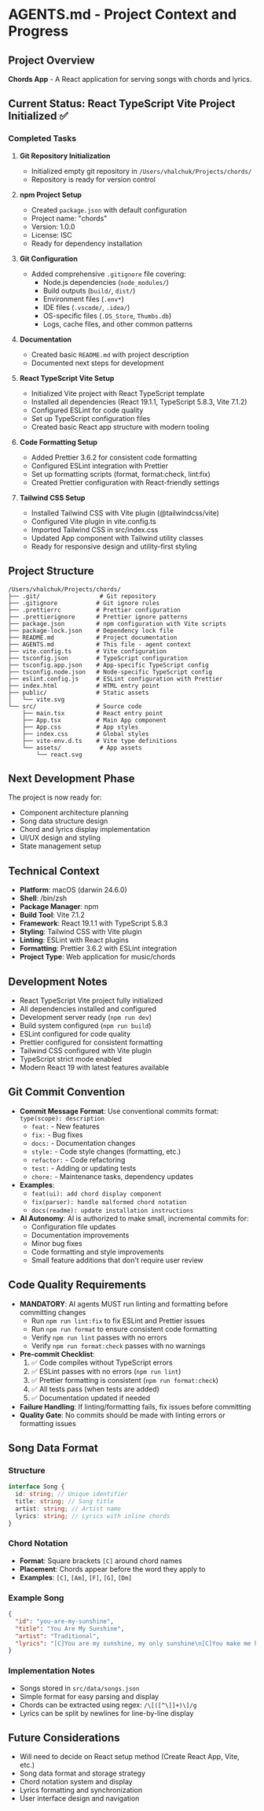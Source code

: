 # AGENTS.md - Project Context and Progress

## Project Overview

**Chords App** - A React application for serving songs with chords and lyrics.

## Current Status: React TypeScript Vite Project Initialized ✅

### Completed Tasks

1. **Git Repository Initialization**
   - Initialized empty git repository in `/Users/vhalchuk/Projects/chords/`
   - Repository is ready for version control

2. **npm Project Setup**
   - Created `package.json` with default configuration
   - Project name: "chords"
   - Version: 1.0.0
   - License: ISC
   - Ready for dependency installation

3. **Git Configuration**
   - Added comprehensive `.gitignore` file covering:
     - Node.js dependencies (`node_modules/`)
     - Build outputs (`build/`, `dist/`)
     - Environment files (`.env*`)
     - IDE files (`.vscode/`, `.idea/`)
     - OS-specific files (`.DS_Store`, `Thumbs.db`)
     - Logs, cache files, and other common patterns

4. **Documentation**
   - Created basic `README.md` with project description
   - Documented next steps for development

5. **React TypeScript Vite Setup**
   - Initialized Vite project with React TypeScript template
   - Installed all dependencies (React 19.1.1, TypeScript 5.8.3, Vite 7.1.2)
   - Configured ESLint for code quality
   - Set up TypeScript configuration files
   - Created basic React app structure with modern tooling

6. **Code Formatting Setup**
   - Added Prettier 3.6.2 for consistent code formatting
   - Configured ESLint integration with Prettier
   - Set up formatting scripts (format, format:check, lint:fix)
   - Created Prettier configuration with React-friendly settings

7. **Tailwind CSS Setup**
   - Installed Tailwind CSS with Vite plugin (@tailwindcss/vite)
   - Configured Vite plugin in vite.config.ts
   - Imported Tailwind CSS in src/index.css
   - Updated App component with Tailwind utility classes
   - Ready for responsive design and utility-first styling

## Project Structure

```
/Users/vhalchuk/Projects/chords/
├── .git/                 # Git repository
├── .gitignore           # Git ignore rules
├── .prettierrc          # Prettier configuration
├── .prettierignore      # Prettier ignore patterns
├── package.json         # npm configuration with Vite scripts
├── package-lock.json    # Dependency lock file
├── README.md            # Project documentation
├── AGENTS.md            # This file - agent context
├── vite.config.ts       # Vite configuration
├── tsconfig.json        # TypeScript configuration
├── tsconfig.app.json    # App-specific TypeScript config
├── tsconfig.node.json   # Node-specific TypeScript config
├── eslint.config.js     # ESLint configuration with Prettier
├── index.html           # HTML entry point
├── public/              # Static assets
│   └── vite.svg
└── src/                 # Source code
    ├── main.tsx         # React entry point
    ├── App.tsx          # Main App component
    ├── App.css          # App styles
    ├── index.css        # Global styles
    ├── vite-env.d.ts    # Vite type definitions
    └── assets/           # App assets
        └── react.svg
```

## Next Development Phase

The project is now ready for:

- Component architecture planning
- Song data structure design
- Chord and lyrics display implementation
- UI/UX design and styling
- State management setup

## Technical Context

- **Platform**: macOS (darwin 24.6.0)
- **Shell**: /bin/zsh
- **Package Manager**: npm
- **Build Tool**: Vite 7.1.2
- **Framework**: React 19.1.1 with TypeScript 5.8.3
- **Styling**: Tailwind CSS with Vite plugin
- **Linting**: ESLint with React plugins
- **Formatting**: Prettier 3.6.2 with ESLint integration
- **Project Type**: Web application for music/chords

## Development Notes

- React TypeScript Vite project fully initialized
- All dependencies installed and configured
- Development server ready (`npm run dev`)
- Build system configured (`npm run build`)
- ESLint configured for code quality
- Prettier configured for consistent formatting
- Tailwind CSS configured with Vite plugin
- TypeScript strict mode enabled
- Modern React 19 with latest features available

## Git Commit Convention

- **Commit Message Format**: Use conventional commits format: `type(scope): description`
  - `feat:` - New features
  - `fix:` - Bug fixes
  - `docs:` - Documentation changes
  - `style:` - Code style changes (formatting, etc.)
  - `refactor:` - Code refactoring
  - `test:` - Adding or updating tests
  - `chore:` - Maintenance tasks, dependency updates
- **Examples**:
  - `feat(ui): add chord display component`
  - `fix(parser): handle malformed chord notation`
  - `docs(readme): update installation instructions`
- **AI Autonomy**: AI is authorized to make small, incremental commits for:
  - Configuration file updates
  - Documentation improvements
  - Minor bug fixes
  - Code formatting and style improvements
  - Small feature additions that don't require user review

## Code Quality Requirements

- **MANDATORY**: AI agents MUST run linting and formatting before committing changes
  - Run `npm run lint:fix` to fix ESLint and Prettier issues
  - Run `npm run format` to ensure consistent code formatting
  - Verify `npm run lint` passes with no errors
  - Verify `npm run format:check` passes with no warnings
- **Pre-commit Checklist**:
  1. ✅ Code compiles without TypeScript errors
  2. ✅ ESLint passes with no errors (`npm run lint`)
  3. ✅ Prettier formatting is consistent (`npm run format:check`)
  4. ✅ All tests pass (when tests are added)
  5. ✅ Documentation updated if needed
- **Failure Handling**: If linting/formatting fails, fix issues before committing
- **Quality Gate**: No commits should be made with linting errors or formatting issues

## Song Data Format

### Structure

```typescript
interface Song {
  id: string; // Unique identifier
  title: string; // Song title
  artist: string; // Artist name
  lyrics: string; // Lyrics with inline chords
}
```

### Chord Notation

- **Format**: Square brackets `[C]` around chord names
- **Placement**: Chords appear before the word they apply to
- **Examples**: `[C]`, `[Am]`, `[F]`, `[G]`, `[Dm]`

### Example Song

```json
{
  "id": "you-are-my-sunshine",
  "title": "You Are My Sunshine",
  "artist": "Traditional",
  "lyrics": "[C]You are my sunshine, my only sunshine\n[C]You make me happy when [G]skies are [C]gray..."
}
```

### Implementation Notes

- Songs stored in `src/data/songs.json`
- Simple format for easy parsing and display
- Chords can be extracted using regex: `/\[([^\]]+)\]/g`
- Lyrics can be split by newlines for line-by-line display

## Future Considerations

- Will need to decide on React setup method (Create React App, Vite, etc.)
- Song data format and storage strategy
- Chord notation system and display
- Lyrics formatting and synchronization
- User interface design and navigation
